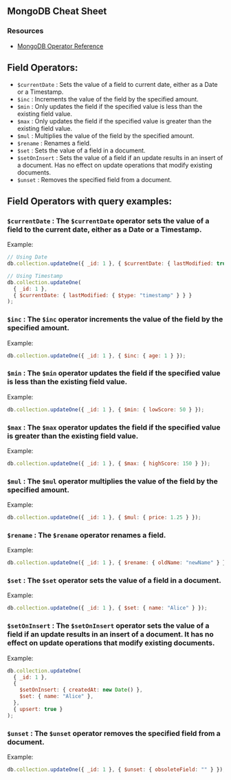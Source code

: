 ## MongoDB Cheat Sheet

### Resources

- [MongoDB Operator Reference](https://www.mongodb.com/docs/manual)

## Field Operators:

- `$currentDate` : Sets the value of a field to current date, either as a Date or a Timestamp.
- `$inc` : Increments the value of the field by the specified amount.
- `$min` : Only updates the field if the specified value is less than the existing field value.
- `$max` : Only updates the field if the specified value is greater than the existing field value.
- `$mul` : Multiplies the value of the field by the specified amount.
- `$rename` : Renames a field.
- `$set` : Sets the value of a field in a document.
- `$setOnInsert` : Sets the value of a field if an update results in an insert of a document. Has no effect on update operations that modify existing documents.
- `$unset` : Removes the specified field from a document.

## Field Operators with query examples:

### `$currentDate` : The `$currentDate` operator sets the value of a field to the current date, either as a Date or a Timestamp.

Example:

```javascript
// Using Date
db.collection.updateOne({ _id: 1 }, { $currentDate: { lastModified: true } });

// Using Timestamp
db.collection.updateOne(
  { _id: 1 },
  { $currentDate: { lastModified: { $type: "timestamp" } } }
);
```

### `$inc` : The `$inc` operator increments the value of the field by the specified amount.

Example:

```javascript
db.collection.updateOne({ _id: 1 }, { $inc: { age: 1 } });
```

### `$min` : The `$min` operator updates the field if the specified value is less than the existing field value.

Example:

```javascript
db.collection.updateOne({ _id: 1 }, { $min: { lowScore: 50 } });
```

### `$max` : The `$max` operator updates the field if the specified value is greater than the existing field value.

Example:

```javascript
db.collection.updateOne({ _id: 1 }, { $max: { highScore: 150 } });
```

### `$mul` : The `$mul` operator multiplies the value of the field by the specified amount.

Example:

```javascript
db.collection.updateOne({ _id: 1 }, { $mul: { price: 1.25 } });
```

### `$rename` : The `$rename` operator renames a field.

Example:

```javascript
db.collection.updateOne({ _id: 1 }, { $rename: { oldName: "newName" } });
```

### `$set` : The `$set` operator sets the value of a field in a document.

Example:

```javascript
db.collection.updateOne({ _id: 1 }, { $set: { name: "Alice" } });
```

### `$setOnInsert` : The `$setOnInsert` operator sets the value of a field if an update results in an insert of a document. It has no effect on update operations that modify existing documents.

Example:

```javascript
db.collection.updateOne(
  { _id: 1 },
  {
    $setOnInsert: { createdAt: new Date() },
    $set: { name: "Alice" },
  },
  { upsert: true }
);
```

### `$unset` : The `$unset` operator removes the specified field from a document.

Example:

```javascript
db.collection.updateOne({ _id: 1 }, { $unset: { obsoleteField: "" } });
```
